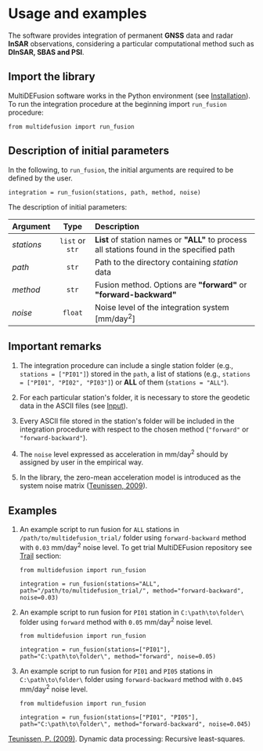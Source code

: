 # Usage and examples

The software provides integration of permanent **GNSS** data and radar **InSAR** observations, considering a particular computational method such as **DInSAR, SBAS and PSI**.

## Import the library

MultiDEFusion software works in the Python environment (see [Installation](../installation/)). To run the integration procedure at the beginning import `run_fusion` procedure:
```
from multidefusion import run_fusion
```

## Description of initial parameters

In the following, to `run_fusion`, the initial arguments are required to be defined by the user.

```
integration = run_fusion(stations, path, method, noise)
```

The description of initial parameters:

| Argument   | Type    | Description|
| :---       | :----:  | :---       |
| *stations* | `list` or `str`  | **List** of station names or **"ALL"** to process all stations found in the specified path|
| *path*     | `str`  | Path to the directory containing *station* data|
| *method*   | `str`  | Fusion method. Options are **"forward"** or **"forward-backward"**|
| *noise*    | `float`| Noise level of the integration system [mm/day<sup>2</sup>]

## Important remarks

1. The integration procedure can include a single station folder (e.g., `stations = ["PI01"]`) stored in the `path`, a list of stations (e.g., `stations = ["PI01", "PI02", "PI03"]`) or **ALL** of them (`stations = "ALL"`).

2. For each particular station's folder, it is necessary to store the geodetic data in the ASCII files (see [Input](../input/)).

3. Every ASCII file stored in the station's folder will be included in the integration procedure with respect to the chosen method (`"forward"` or `"forward-backward"`).

4. The `noise` level expressed as acceleration in mm/day<sup>2</sup> should by assigned by user in the empirical way.

5. In the library, the zero-mean acceleration model is introduced as the system noise matrix ([Teunissen, 2009](http://hdl.handle.net/20.500.11937/9039)).

## Examples

1. An example script to run fusion for `ALL` stations in `/path/to/multidefusion_trial/` folder using `forward-backward` method with `0.03` mm/day<sup>2</sup> noise level. To get trial MultiDEFusion repository see [Trail](../trial.md) section:  

    ```
    from multidefusion import run_fusion

    integration = run_fusion(stations="ALL", path="/path/to/multidefusion_trial/", method="forward-backward", noise=0.03)
    ```
2. An example script to run fusion for `PI01` station in `C:\path\to\folder\` folder using `forward` method with `0.05` mm/day<sup>2</sup> noise level.

    ```
    from multidefusion import run_fusion

    integration = run_fusion(stations=["PI01"], path="C:\path\to\folder\", method="forward", noise=0.05)
    ```

3. An example script to run fusion for `PI01` and `PI05` stations in `C:\path\to\folder\` folder using `forward-backward` method with `0.045` mm/day<sup>2</sup> noise level.

    ```
    from multidefusion import run_fusion

    integration = run_fusion(stations=["PI01", "PI05"], path="C:\path\to\folder\", method="forward-backward", noise=0.045)
    ```

[Teunissen, P. (2009)](http://hdl.handle.net/20.500.11937/9039). Dynamic data processing: Recursive least-squares.

